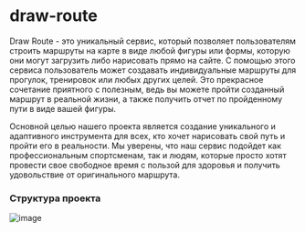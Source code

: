 # draw-route
Draw Route - это уникальный сервис, который позволяет пользователям строить маршруты на карте в виде любой фигуры или формы, которую они могут загрузить либо нарисовать прямо на сайте. С помощью этого сервиса пользователь может создавать индивидуальные маршруты для прогулок, тренировок или любых других целей. Это прекрасное сочетание приятного с полезным, ведь вы можете пройти созданный маршрут в реальной жизни, а также получить отчет по пройденному пути в виде вашей фигуры.


Основной целью нашего проекта является создание уникального и адаптивного инструмента для всех, кто хочет нарисовать свой путь и пройти его в реальности. Мы уверены, что наш сервис подойдет как профессиональным спортсменам, так и людям, которые просто хотят провести свое свободное время с пользой для здоровья и получить удовольствие от оригинального маршрута.

### Структура проекта
![image](https://user-images.githubusercontent.com/101193011/236071431-64361bad-170f-4e89-814c-6c08674647fa.png)
